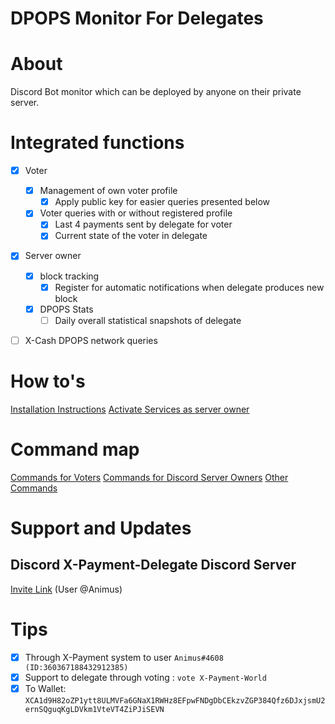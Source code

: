 # DPOPS Monitor For Delegates

# About
Discord Bot monitor which can be deployed by anyone on their private server. 


# Integrated functions

- [x] Voter 
    - [x] Management of own voter profile
        - [x] Apply public key for easier queries presented below
    - [x] Voter queries with or without registered profile
        - [x] Last 4 payments sent by delegate for voter
        - [x] Current state of the voter in delegate

- [x] Server owner
    - [x] block tracking
        - [x] Register for automatic notifications when delegate produces new block
    - [x] DPOPS Stats
        - [ ] Daily overall statistical snapshots of delegate

- [ ] X-Cash DPOPS network queries


# How to's
[Installation Instructions](INSTALLATION.md)
[Activate Services as server owner](OWNER.md)

# Command map 
[Commands for Voters](VOTER.md)
[Commands for Discord Server Owners](OWNER.md)
[Other Commands](OTHER.md)
    

# Support and Updates

## Discord X-Payment-Delegate Discord Server
[Invite Link](https://discord.gg/pj9JCmTeJc) (User @Animus)


# Tips
- [x] Through X-Payment system to user `Animus#4608 (ID:360367188432912385)`
- [X] Support to delegate through voting : `vote X-Payment-World`
- [x] To Wallet: `XCA1d9H82oZP1ytt8ULMVFa6GNaX1RWHz8EFpwFNDgDbCEkzvZGP384Qfz6DJxjsmU2ernSQguqKgLDVkm1VteVT4ZiPJiSEVN`
